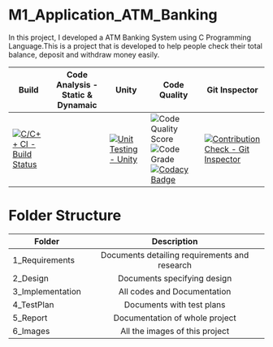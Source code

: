 # M1_Application_ATM_Banking

In this project, I developed a ATM Banking System using C Programming Language.This is a project that is developed to help people check their total balance, deposit and withdraw money easily.

| Build | Code Analysis - Static & Dynamaic | Unity | Code Quality | Git Inspector |
|---|---|---|---|---|
  | [![C/C++ CI - Build Status](https://github.com/VidyaPrasad008/M1_Application_ATM_Banking/actions/workflows/Linux.yml/badge.svg)](https://github.com/VidyaPrasad008/M1_Application_ATM_Banking/actions/workflows/Linux.yml) | | [![Unit Testing - Unity](https://github.com/VidyaPrasad008/M1_Application_ATM_Banking/actions/workflows/unity.yml/badge.svg)](https://github.com/VidyaPrasad008/M1_Application_ATM_Banking/actions/workflows/unity.yml) | ![Code Quality Score](https://api.codiga.io/project/29911/score/svg) ![Code Grade](https://api.codiga.io/project/29911/status/svg) [![Codacy Badge](https://app.codacy.com/project/badge/Grade/64062f40fcd344b2af90a97dbfe2653d)](https://www.codacy.com/gh/alrichroshan/M1_App_FinancialCalculator/dashboard?utm_source=github.com&amp;utm_medium=referral&amp;utm_content=alrichroshan/M1_App_FinancialCalculator&amp;utm_campaign=Badge_Grade) | [![Contribution Check - Git Inspector](https://github.com/VidyaPrasad008/M1_Application_ATM_Banking/actions/workflows/gitinspector.yml/badge.svg)](https://github.com/VidyaPrasad008/M1_Application_ATM_Banking/actions/workflows/gitinspector.yml) |


# Folder Structure
| Folder   |      Description     |  
|----------|:-------------:|
| 1_Requirements |  Documents detailing requirements and research |
| 2_Design |    Documents specifying design  | 
| 3_Implementation |   All codes and Documentation  |
| 4_TestPlan |  Documents with test plans |
| 5_Report |    Documentation of whole project  | 
| 6_Images |    All the images of this project  |
